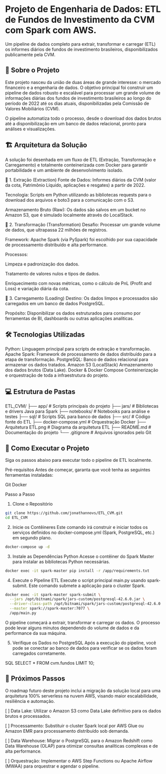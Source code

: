 

# Projeto de Engenharia de Dados: ETL de Fundos de Investimento da CVM com Spark com AWS.

Um pipeline de dados completo para extrair, transformar e carregar (ETL) os informes diários de fundos de investimento brasileiros, disponibilizados publicamente pela CVM.

## 📜 Sobre o Projeto
Este projeto nasceu da união de duas áreas de grande interesse: o mercado financeiro e a engenharia de dados. O objetivo principal foi construir um pipeline de dados robusto e escalável para processar um grande volume de informações diárias dos fundos de investimento brasileiros ao longo do período de 2022 até os dias atuais, disponibilizadas pela Comissão de Valores Mobiliários (CVM).

O pipeline automatiza todo o processo, desde o download dos dados brutos até a disponibilização em um banco de dados relacional, pronto para análises e visualizações.

## 🏗️ Arquitetura da Solução
A solução foi desenhada em um fluxo de ETL (Extração, Transformação e Carregamento) e totalmente conteinerizada com Docker para garantir portabilidade e um ambiente de desenvolvimento isolado.

🔹 1. Extração (Extraction)
Fonte de Dados: Informes diários da CVM (valor da cota, Patrimônio Líquido, aplicações e resgates) a partir de 2022.

Tecnologia: Scripts em Python utilizando as bibliotecas requests para o download dos arquivos e boto3 para a comunicação com o S3.

Armazenamento Bruto (Raw): Os dados são salvos em um bucket no Amazon S3, que é simulado localmente através do LocalStack.

🔹 2. Transformação (Transformation)
Desafio: Processar um grande volume de dados, que ultrapassa 22 milhões de registros.

Framework: Apache Spark (via PySpark) foi escolhido por sua capacidade de processamento distribuído e alta performance.

Processos:

Limpeza e padronização dos dados.

Tratamento de valores nulos e tipos de dados.

Enriquecimento com novas métricas, como o cálculo de PnL (Profit and Loss) e variação diária da cota.

🔹 3. Carregamento (Loading)
Destino: Os dados limpos e processados são carregados em um banco de dados PostgreSQL.

Propósito: Disponibilizar os dados estruturados para consumo por ferramentas de BI, dashboards ou outras aplicações analíticas.

## 🛠️ Tecnologias Utilizadas

Python:	Linguagem principal para scripts de extração e transformação.
Apache Spark:	Framework de processamento de dados distribuído para a etapa de transformação.
PostgreSQL:	Banco de dados relacional para armazenar os dados tratados.
Amazon S3 (LocalStack)	Armazenamento dos dados brutos (Data Lake).
Docker & Docker Compose	Conteinerização e orquestração de toda a infraestrutura do projeto.


## 💻 Estrutura de Pastas

ETL_CVM/
├── app/                 # Scripts principais do projeto
├── jars/                # Bibliotecas e drivers Java para Spark
├── notebooks/           # Notebooks para análise e testes
├── sql/                 # Scripts SQL para banco de dados
├── src/                 # Código fonte do ETL
├── docker-compose.yml   # Orquestração Docker
├── Arquitetura ETL.png  # Diagrama da arquitetura ETL
├── README.md            # Documentação do projeto
└── .gitignore           # Arquivos ignorados pelo Git


## 🚀 Como Executar o Projeto
Siga os passos abaixo para executar todo o pipeline de ETL localmente.

Pré-requisitos
Antes de começar, garanta que você tenha as seguintes ferramentas instaladas:

Git
Docker


Passo a Passo
1. Clone o Repositório


```bash
git clone https://github.com/jonathannovs/ETL_CVM.git
cd ETL_CVM
```

2. Inicie os Contêineres
Este comando irá construir e iniciar todos os serviços definidos no docker-compose.yml (Spark, PostgreSQL, etc.) em segundo plano.

```bash
docker-compose up -d
```

3. Instale as Dependências Python
Acesse o contêiner do Spark Master para instalar as bibliotecas Python necessárias.

```bash
docker exec -it spark-master pip install -r /app/requirements.txt
```

4. Execute o Pipeline ETL
Execute o script principal main.py usando spark-submit. Este comando submete a aplicação para o cluster Spark.

```bash
docker exec -it spark-master spark-submit \
  --jars /opt/bitnami/spark/jars-custom/postgresql-42.6.0.jar \
  --driver-class-path /opt/bitnami/spark/jars-custom/postgresql-42.6.0.jar \
  --master spark://spark-master:7077 \
  /app/main.py
```

O pipeline começará a extrair, transformar e carregar os dados. O processo pode levar alguns minutos dependendo do volume de dados e da performance da sua máquina.

5. Verifique os Dados no PostgreSQL
Após a execução do pipeline, você pode se conectar ao banco de dados para verificar se os dados foram carregados corretamente.


SQL
SELECT * FROM cvm.fundos LIMIT 10;

## 🔮 Próximos Passos
O roadmap futuro deste projeto inclui a migração da solução local para uma arquitetura 100% serverless na nuvem AWS, visando maior escalabilidade, resiliência e automação.

[ ] Data Lake: Utilizar o Amazon S3 como Data Lake definitivo para os dados brutos e processados.

[ ] Processamento: Substituir o cluster Spark local por AWS Glue ou Amazon EMR para processamento distribuído sob demanda.

[ ] Data Warehouse: Migrar o PostgreSQL para o Amazon Redshift como Data Warehouse (OLAP) para otimizar consultas analíticas complexas e de alta performance.

[ ] Orquestração: Implementar o AWS Step Functions ou Apache Airflow (MWAA) para orquestrar e agendar o pipeline.